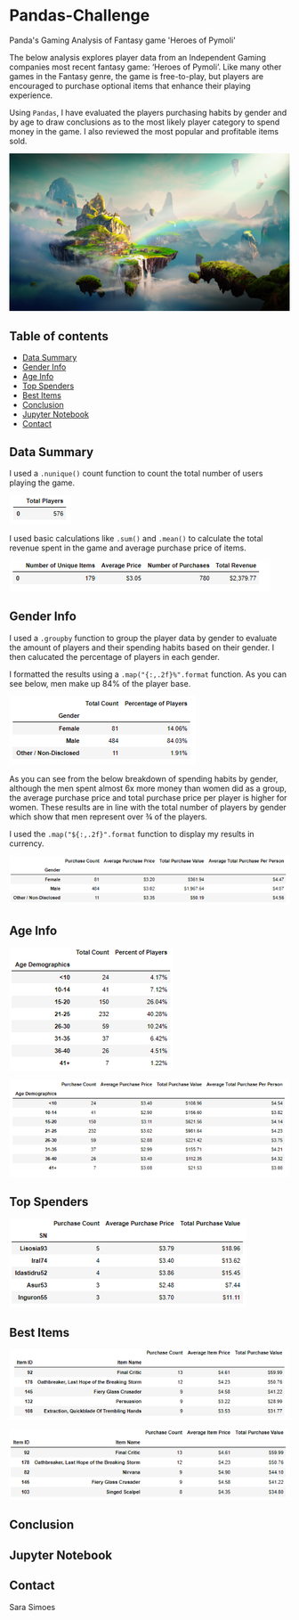 # Pandas-Challenge
Panda's Gaming Analysis of Fantasy game 'Heroes of Pymoli'

The below analysis explores player data from an Independent Gaming companies most recent fantasy game: ‘Heroes of Pymoli’. Like many other games in the Fantasy genre, the game is free-to-play, but players are encouraged to purchase optional items that enhance their playing experience. 

Using `Pandas`, I have evaluated the players purchasing habits by gender and by age to draw conclusions as to the most likely player category to spend money in the game. I also reviewed the most popular and profitable items sold. 


![Pymoli](Images/Fantasy.png)


## Table of contents
* [Data Summary](#data-summary)
* [Gender Info](#gender-info)
* [Age Info](#age-info)
* [Top Spenders](#top-spenders)
* [Best Items](#best-items)
* [Conclusion](#conclusion)
* [Jupyter Notebook](#jupyter-notebook)
* [Contact](#contact)

## Data Summary

I used a `.nunique()` count function to count the total number of users playing the game. 

![Total Players](Images/player_count.PNG)

I used basic calculations like `.sum()` and `.mean()` to calculate the total revenue spent in the game and average purchase price of items.

![Purchasing Analysis By Gender](Images/purchasing_analysis_total.PNG)

## Gender Info

I used a `.groupby` function to group the player data by gender to evaluate the amount of players and their spending habits based on their gender. I then calucated the percentage of players in each gender. 

I formatted the results using a `.map("{:,.2f}%".format` function. As you can see below, men make up 84% of the player base. 

![Gender Demographics](Images/gender_demo.PNG)

As you can see from the below breakdown of spending habits by gender, although the men spent almost 6x more money than women did as a group, the average purchase price and total purchase price per player is higher for women. These results are in line with the total number of players by gender which show that men represent over ¾ of the players. 

I used the `.map("${:,.2f}".format` function to display my results in currency. 

![Purchasing Analysis By Gender](Images/purchase_analysis_gender.PNG)

## Age Info
![Age Demographics](Images/age_demo.PNG)

![Purchasing Analysis By Age](Images/purchase_analysis_age.PNG)

## Top Spenders
![Top Spenders](Images/top_spender.PNG)

## Best Items
![Most Popular Item](Images/pop_item.PNG)

![Most Profitable Item](Images/most_profitable_item.PNG)

## Conclusion

## Jupyter Notebook

## Contact
Sara Simoes 
